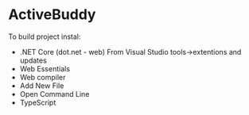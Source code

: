 # ActiveBuddy
To build project instal:
- .NET Core (dot.net - web)
From Visual Studio tools->extentions and updates
- Web Essentials
- Web compiler
- Add New File
- Open Command Line
- TypeScript
